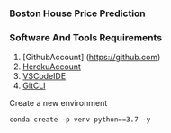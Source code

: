 ### Boston House Price Prediction
### Software And Tools Requirements
1. [GithubAccount] (https://github.com)
2. [HerokuAccount](https://heroku.com)
3. [VSCodeIDE](https://code.visualstudio.cpm/)
4. [GitCLI](https://git-scm.com/book/en/v2/Getting-Started-The-Command-Line)

Create a new environment
```
conda create -p venv python==3.7 -y

```